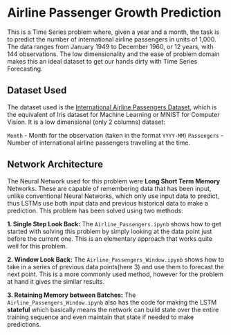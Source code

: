 # Airline Passenger Growth Prediction 

This is a Time Series problem where, given a year and a month, the task is to predict the number of international airline passengers in units of 1,000. The data ranges from January 1949 to December 1960, or 12 years, with 144 observations. The low dimensionality and the ease of problem domain makes this an ideal dataset to get our hands dirty with Time Series Forecasting. 
## Dataset Used

The dataset used is the [International Airline Passengers Dataset](https://www.kaggle.com/andreazzini/international-airline-passengers), which is the equivalent of Iris dataset for Machine Learning or MNIST for Computer Vision. It is a low dimensional (only 2 columns) dataset:

`Month` - Month for the observation (taken in the format `YYYY-MM`)
`Passengers` - Number of international airline passengers travelling at the time.

## Network Architecture

The Neural Network used for this problem were **Long Short Term Memory** Networks. These are capable of remembering data that has been input, unlike conventional Neural Networks, which only use input data to predict, thus LSTMs use both input data and previous historical data to make a prediction. This problem has been solved using two methods:

**1. Single Step Look Back:** The `Airline_Passengers.ipynb` shows how to get started with solving this problem by simply looking at the data point just before the current one. This is an elementary approach that works quite well for this problem.

**2. Window Look Back:** The `Airline_Passengers_Window.ipynb` shows how to take in a series of previous data points(here 3) and use them to forecast the next point. This is a more commonly used method, however for the problem at hand it gives the similar results.

**3. Retaining Memory between Batches:** The `Airline_Passengers_Window.ipynb` also has the code for making the LSTM **stateful** which basically means the network can build state over the entire training sequence and even maintain that state if needed to make predictions.